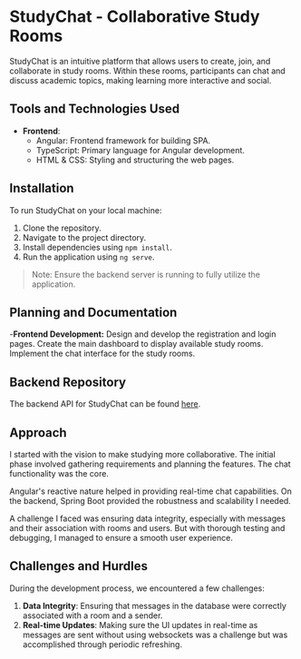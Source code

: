 # StudyChat - Collaborative Study Rooms

StudyChat is an intuitive platform that allows users to create, join, and collaborate in study rooms. Within these rooms, participants can chat and discuss academic topics, making learning more interactive and social.

## Tools and Technologies Used

- **Frontend**:
  - Angular: Frontend framework for building SPA.
  - TypeScript: Primary language for Angular development.
  - HTML & CSS: Styling and structuring the web pages.
  
## Installation

To run StudyChat on your local machine:

1. Clone the repository.
2. Navigate to the project directory.
3. Install dependencies using `npm install`.
4. Run the application using `ng serve`.

> Note: Ensure the backend server is running to fully utilize the application.

## Planning and Documentation

-**Frontend Development:**
Design and develop the registration and login pages.
Create the main dashboard to display available study rooms.
Implement the chat interface for the study rooms.

## Backend Repository

The backend API for StudyChat can be found [here](<[Link](https://github.com/TheProgrammingRiver/StudyChat/tree/main)>).

## Approach

I started with the vision to make studying more collaborative. The initial phase involved gathering requirements and planning the features. The chat functionality was the core.

Angular's reactive nature helped in providing real-time chat capabilities. On the backend, Spring Boot provided the robustness and scalability I needed. 

A challenge I faced was ensuring data integrity, especially with messages and their association with rooms and users. But with thorough testing and debugging, I managed to ensure a smooth user experience.

## Challenges and Hurdles

During the development process, we encountered a few challenges:

1. **Data Integrity**: Ensuring that messages in the database were correctly associated with a room and a sender.
2. **Real-time Updates**: Making sure the UI updates in real-time as messages are sent without using websockets was a challenge but was accomplished through periodic refreshing.


